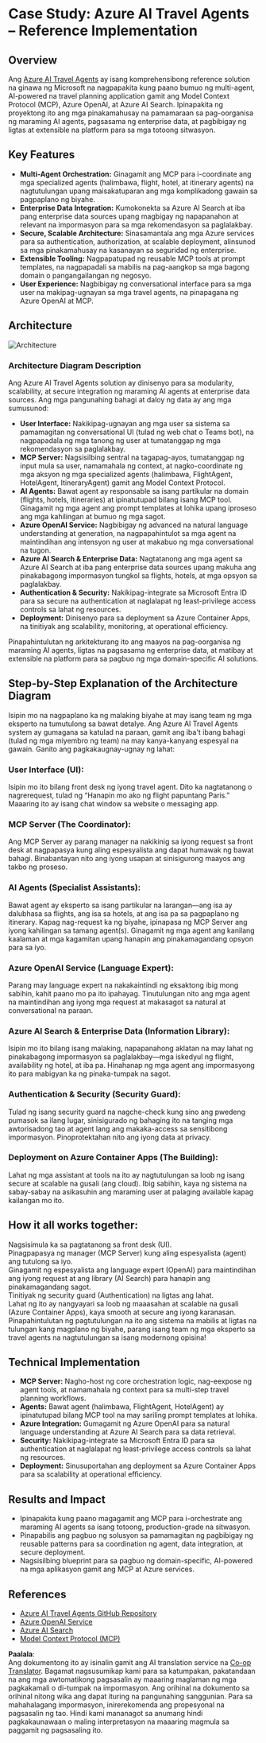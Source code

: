 <!--
CO_OP_TRANSLATOR_METADATA:
{
  "original_hash": "4d3415b9d2bf58bc69be07f945a69e07",
  "translation_date": "2025-07-14T06:03:59+00:00",
  "source_file": "09-CaseStudy/travelagentsample.md",
  "language_code": "tl"
}
-->
# Case Study: Azure AI Travel Agents – Reference Implementation

## Overview

Ang [Azure AI Travel Agents](https://github.com/Azure-Samples/azure-ai-travel-agents) ay isang komprehensibong reference solution na ginawa ng Microsoft na nagpapakita kung paano bumuo ng multi-agent, AI-powered na travel planning application gamit ang Model Context Protocol (MCP), Azure OpenAI, at Azure AI Search. Ipinapakita ng proyektong ito ang mga pinakamahusay na pamamaraan sa pag-oorganisa ng maraming AI agents, pagsasama ng enterprise data, at pagbibigay ng ligtas at extensible na platform para sa mga totoong sitwasyon.

## Key Features
- **Multi-Agent Orchestration:** Ginagamit ang MCP para i-coordinate ang mga specialized agents (halimbawa, flight, hotel, at itinerary agents) na nagtutulungan upang maisakatuparan ang mga komplikadong gawain sa pagpaplano ng biyahe.
- **Enterprise Data Integration:** Kumokonekta sa Azure AI Search at iba pang enterprise data sources upang magbigay ng napapanahon at relevant na impormasyon para sa mga rekomendasyon sa paglalakbay.
- **Secure, Scalable Architecture:** Sinasamantala ang mga Azure services para sa authentication, authorization, at scalable deployment, alinsunod sa mga pinakamahusay na kasanayan sa seguridad ng enterprise.
- **Extensible Tooling:** Nagpapatupad ng reusable MCP tools at prompt templates, na nagpapadali sa mabilis na pag-aangkop sa mga bagong domain o pangangailangan ng negosyo.
- **User Experience:** Nagbibigay ng conversational interface para sa mga user na makipag-ugnayan sa mga travel agents, na pinapagana ng Azure OpenAI at MCP.

## Architecture
![Architecture](https://raw.githubusercontent.com/Azure-Samples/azure-ai-travel-agents/main/docs/ai-travel-agents-architecture-diagram.png)

### Architecture Diagram Description

Ang Azure AI Travel Agents solution ay dinisenyo para sa modularity, scalability, at secure integration ng maraming AI agents at enterprise data sources. Ang mga pangunahing bahagi at daloy ng data ay ang mga sumusunod:

- **User Interface:** Nakikipag-ugnayan ang mga user sa sistema sa pamamagitan ng conversational UI (tulad ng web chat o Teams bot), na nagpapadala ng mga tanong ng user at tumatanggap ng mga rekomendasyon sa paglalakbay.
- **MCP Server:** Nagsisilbing sentral na tagapag-ayos, tumatanggap ng input mula sa user, namamahala ng context, at nagko-coordinate ng mga aksyon ng mga specialized agents (halimbawa, FlightAgent, HotelAgent, ItineraryAgent) gamit ang Model Context Protocol.
- **AI Agents:** Bawat agent ay responsable sa isang partikular na domain (flights, hotels, itineraries) at ipinatutupad bilang isang MCP tool. Ginagamit ng mga agent ang prompt templates at lohika upang iproseso ang mga kahilingan at bumuo ng mga sagot.
- **Azure OpenAI Service:** Nagbibigay ng advanced na natural language understanding at generation, na nagpapahintulot sa mga agent na maintindihan ang intensyon ng user at makabuo ng mga conversational na tugon.
- **Azure AI Search & Enterprise Data:** Nagtatanong ang mga agent sa Azure AI Search at iba pang enterprise data sources upang makuha ang pinakabagong impormasyon tungkol sa flights, hotels, at mga opsyon sa paglalakbay.
- **Authentication & Security:** Nakikipag-integrate sa Microsoft Entra ID para sa secure na authentication at naglalapat ng least-privilege access controls sa lahat ng resources.
- **Deployment:** Dinisenyo para sa deployment sa Azure Container Apps, na tinitiyak ang scalability, monitoring, at operational efficiency.

Pinapahintulutan ng arkitekturang ito ang maayos na pag-oorganisa ng maraming AI agents, ligtas na pagsasama ng enterprise data, at matibay at extensible na platform para sa pagbuo ng mga domain-specific AI solutions.

## Step-by-Step Explanation of the Architecture Diagram
Isipin mo na nagpaplano ka ng malaking biyahe at may isang team ng mga eksperto na tumutulong sa bawat detalye. Ang Azure AI Travel Agents system ay gumagana sa katulad na paraan, gamit ang iba't ibang bahagi (tulad ng mga miyembro ng team) na may kanya-kanyang espesyal na gawain. Ganito ang pagkakaugnay-ugnay ng lahat:

### User Interface (UI):
Isipin mo ito bilang front desk ng iyong travel agent. Dito ka nagtatanong o nagrerequest, tulad ng “Hanapin mo ako ng flight papuntang Paris.” Maaaring ito ay isang chat window sa website o messaging app.

### MCP Server (The Coordinator):
Ang MCP Server ay parang manager na nakikinig sa iyong request sa front desk at nagpapasya kung aling espesyalista ang dapat humawak ng bawat bahagi. Binabantayan nito ang iyong usapan at sinisigurong maayos ang takbo ng proseso.

### AI Agents (Specialist Assistants):
Bawat agent ay eksperto sa isang partikular na larangan—ang isa ay dalubhasa sa flights, ang isa sa hotels, at ang isa pa sa pagpaplano ng itinerary. Kapag nag-request ka ng biyahe, ipinapasa ng MCP Server ang iyong kahilingan sa tamang agent(s). Ginagamit ng mga agent ang kanilang kaalaman at mga kagamitan upang hanapin ang pinakamagandang opsyon para sa iyo.

### Azure OpenAI Service (Language Expert):
Parang may language expert na nakakaintindi ng eksaktong ibig mong sabihin, kahit paano mo pa ito ipahayag. Tinutulungan nito ang mga agent na maintindihan ang iyong mga request at makasagot sa natural at conversational na paraan.

### Azure AI Search & Enterprise Data (Information Library):
Isipin mo ito bilang isang malaking, napapanahong aklatan na may lahat ng pinakabagong impormasyon sa paglalakbay—mga iskedyul ng flight, availability ng hotel, at iba pa. Hinahanap ng mga agent ang impormasyong ito para mabigyan ka ng pinaka-tumpak na sagot.

### Authentication & Security (Security Guard):
Tulad ng isang security guard na nagche-check kung sino ang pwedeng pumasok sa ilang lugar, sinisigurado ng bahaging ito na tanging mga awtorisadong tao at agent lang ang makaka-access sa sensitibong impormasyon. Pinoprotektahan nito ang iyong data at privacy.

### Deployment on Azure Container Apps (The Building):
Lahat ng mga assistant at tools na ito ay nagtutulungan sa loob ng isang secure at scalable na gusali (ang cloud). Ibig sabihin, kaya ng sistema na sabay-sabay na asikasuhin ang maraming user at palaging available kapag kailangan mo ito.

## How it all works together:

Nagsisimula ka sa pagtatanong sa front desk (UI).  
Pinagpapasya ng manager (MCP Server) kung aling espesyalista (agent) ang tutulong sa iyo.  
Ginagamit ng espesyalista ang language expert (OpenAI) para maintindihan ang iyong request at ang library (AI Search) para hanapin ang pinakamagandang sagot.  
Tinitiyak ng security guard (Authentication) na ligtas ang lahat.  
Lahat ng ito ay nangyayari sa loob ng maaasahan at scalable na gusali (Azure Container Apps), kaya smooth at secure ang iyong karanasan.  
Pinapahintulutan ng pagtutulungan na ito ang sistema na mabilis at ligtas na tulungan kang magplano ng biyahe, parang isang team ng mga eksperto sa travel agents na nagtutulungan sa isang modernong opisina!

## Technical Implementation
- **MCP Server:** Nagho-host ng core orchestration logic, nag-eexpose ng agent tools, at namamahala ng context para sa multi-step travel planning workflows.
- **Agents:** Bawat agent (halimbawa, FlightAgent, HotelAgent) ay ipinatutupad bilang MCP tool na may sariling prompt templates at lohika.
- **Azure Integration:** Gumagamit ng Azure OpenAI para sa natural language understanding at Azure AI Search para sa data retrieval.
- **Security:** Nakikipag-integrate sa Microsoft Entra ID para sa authentication at naglalapat ng least-privilege access controls sa lahat ng resources.
- **Deployment:** Sinusuportahan ang deployment sa Azure Container Apps para sa scalability at operational efficiency.

## Results and Impact
- Ipinapakita kung paano magagamit ang MCP para i-orchestrate ang maraming AI agents sa isang totoong, production-grade na sitwasyon.
- Pinapabilis ang pagbuo ng solusyon sa pamamagitan ng pagbibigay ng reusable patterns para sa coordination ng agent, data integration, at secure deployment.
- Nagsisilbing blueprint para sa pagbuo ng domain-specific, AI-powered na mga aplikasyon gamit ang MCP at Azure services.

## References
- [Azure AI Travel Agents GitHub Repository](https://github.com/Azure-Samples/azure-ai-travel-agents)
- [Azure OpenAI Service](https://azure.microsoft.com/en-us/products/ai-services/openai-service/)
- [Azure AI Search](https://azure.microsoft.com/en-us/products/ai-services/ai-search/)
- [Model Context Protocol (MCP)](https://modelcontextprotocol.io/)

**Paalala**:  
Ang dokumentong ito ay isinalin gamit ang AI translation service na [Co-op Translator](https://github.com/Azure/co-op-translator). Bagamat nagsusumikap kami para sa katumpakan, pakatandaan na ang mga awtomatikong pagsasalin ay maaaring maglaman ng mga pagkakamali o di-tumpak na impormasyon. Ang orihinal na dokumento sa orihinal nitong wika ang dapat ituring na pangunahing sanggunian. Para sa mahahalagang impormasyon, inirerekomenda ang propesyonal na pagsasalin ng tao. Hindi kami mananagot sa anumang hindi pagkakaunawaan o maling interpretasyon na maaaring magmula sa paggamit ng pagsasaling ito.